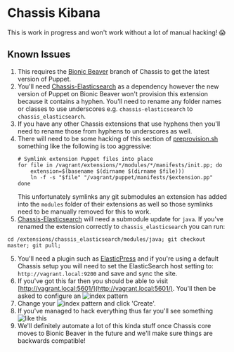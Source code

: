 # Chassis Kibana

This is work in progress and won't work without a lot of manual hacking! 😱

## Known Issues
1. This requires the [Bionic Beaver](https://github.com/Chassis/Chassis/tree/531-bionic-beaver-support) branch of Chassis to get the latest version of Puppet.
2. You'll need [Chassis-Elasticsearch](https://github.com/Chassis/Chassis-Elasticsearch) as a dependency however the new version of Puppet on Bionic Beaver won't provision this extension because it contains a hyphen. You'll need to rename any folder names or classes to use underscores e.g. `chassis-elasticsearch` to `chassis_elasticsearch`.
3. If you have any other Chassis extensions that use hyphens then you'll need to rename those from hyphens to underscores as well.
4. There will need to be some hacking of this section of [preprovision.sh](https://github.com/Chassis/Chassis/blob/531-bionic-beaver-support/puppet/preprovision.sh#L66-L70) something like the following is too aggressive:
	```
	# Symlink extension Puppet files into place
	for file in /vagrant/extensions/*/modules/*/manifests/init.pp; do
		extension=$(basename $(dirname $(dirname $file)))
		ln -f -s "$file" "/vagrant/puppet/manifests/$extension.pp"
	done
	```
	This unfortunately symlinks any git submodules an extension has added into the `modules` folder of their extensions as well so those symlinks need to be manually removed for this to work.
5. [Chassis-Elasticsearch](https://github.com/Chassis/Chassis-Elasticsearch) will need a submodule update for `java`. If you've renamed the extension correctly to `chassis_elasticsearch` you can run:
```
cd /extensions/chassis_elasticsearch/modules/java; git checkout master; git pull;
```
5. You'll need a plugin such as [ElasticPress](https://wordpress.org/plugins/elasticpress/) and if you're using a default Chassis setup you will need to set the ElasticSearch host setting to: `http://vagrant.local:9200` and save and sync the site.
6. If you've got this far then you should be able to visit [http://vagrant.local:5601/](http://vagrant.local:5601/). You'll then be asked to configure an ![index pattern](https://bronsons-captured.s3.amazonaws.com/Kibana_2018-08-19_20-16-19.png)
7. Change your ![index pattern](https://bronsons-captured.s3.amazonaws.com/Kibana_2018-08-19_20-20-10.png) and click 'Create'.
8. If you've managed to hack everything thus far you'll see something ![like this](https://bronsons-captured.s3.amazonaws.com/Kibana_2018-08-19_20-21-34.png)
9. We'll definitely automate a lot of this kinda stuff once Chassis core moves to Bionic Beaver in the future and we'll make sure things are backwards compatible!
